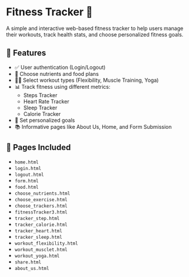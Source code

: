 # Fitness Tracker 💪

A simple and interactive web-based fitness tracker to help users manage their workouts, track health stats, and choose personalized fitness goals.

## 🌟 Features

- ✅ User authentication (Login/Logout)
- 🍎 Choose nutrients and food plans
- 🏋️‍♂️ Select workout types (Flexibility, Muscle Training, Yoga)
- 📊 Track fitness using different metrics:
  - Steps Tracker
  - Heart Rate Tracker
  - Sleep Tracker
  - Calorie Tracker
- 📅 Set personalized goals
- 📚 Informative pages like About Us, Home, and Form Submission

## 📁 Pages Included

- `home.html`
- `login.html`
- `logout.html`
- `form.html`
- `food.html`
- `choose_nutrients.html`
- `choose_exercise.html`
- `choose_trackers.html`
- `fitnessTracker3.html`
- `tracker_step.html`
- `tracker_calorie.html`
- `tracker_heart.html`
- `tracker_sleep.html`
- `workout_flexibility.html`
- `workout_musclet.html`
- `workout_yoga.html`
- `share.html`
- `about_us.html`

